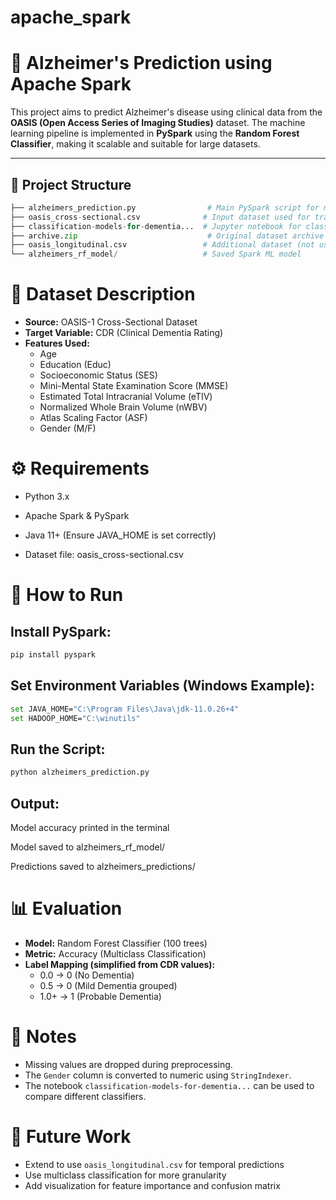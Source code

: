 # apache_spark
# 🧠 Alzheimer's Prediction using Apache Spark

This project aims to predict Alzheimer's disease using clinical data from the **OASIS (Open Access Series of Imaging Studies)** dataset. The machine learning pipeline is implemented in **PySpark** using the **Random Forest Classifier**, making it scalable and suitable for large datasets.

---

## 📂 Project Structure

```python
├── alzheimers_prediction.py                # Main PySpark script for model training
├── oasis_cross-sectional.csv              # Input dataset used for training
├── classification-models-for-dementia...  # Jupyter notebook for classification comparisons
├── archive.zip                             # Original dataset archive
├── oasis_longitudinal.csv                 # Additional dataset (not used in current script)
└── alzheimers_rf_model/                   # Saved Spark ML model
```


# 🧪 Dataset Description
- **Source:** OASIS-1 Cross-Sectional Dataset
- **Target Variable:** CDR (Clinical Dementia Rating)
- **Features Used:**
  - Age
  - Education (Educ)
  - Socioeconomic Status (SES)
  - Mini-Mental State Examination Score (MMSE)
  - Estimated Total Intracranial Volume (eTIV)
  - Normalized Whole Brain Volume (nWBV)
  - Atlas Scaling Factor (ASF)
  - Gender (M/F)



# ⚙️ Requirements
* Python 3.x

* Apache Spark & PySpark

* Java 11+ (Ensure JAVA_HOME is set correctly)

* Dataset file: oasis_cross-sectional.csv

# 🚀 How to Run
## Install PySpark:

```bash
pip install pyspark
```
## Set Environment Variables (Windows Example):

```bash
set JAVA_HOME="C:\Program Files\Java\jdk-11.0.26+4"
set HADOOP_HOME="C:\winutils"
```

## Run the Script:
```bash
python alzheimers_prediction.py
```

## Output:
Model accuracy printed in the terminal

Model saved to alzheimers_rf_model/

Predictions saved to alzheimers_predictions/

# 📊 Evaluation
- **Model:** Random Forest Classifier (100 trees)
- **Metric:** Accuracy (Multiclass Classification)
- **Label Mapping (simplified from CDR values):**
  - 0.0 → 0 (No Dementia)
  - 0.5 → 0 (Mild Dementia grouped)
  - 1.0+ → 1 (Probable Dementia)

# 📘 Notes
- Missing values are dropped during preprocessing.
- The `Gender` column is converted to numeric using `StringIndexer`.
- The notebook `classification-models-for-dementia...` can be used to compare different classifiers.

# 📌 Future Work
- Extend to use `oasis_longitudinal.csv` for temporal predictions
- Use multiclass classification for more granularity
- Add visualization for feature importance and confusion matrix




